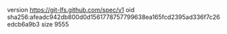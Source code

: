 version https://git-lfs.github.com/spec/v1
oid sha256:afeadc942db800d0d1561778757799638ea165fcd2395ad336f7c26edcb6a9b3
size 9555
